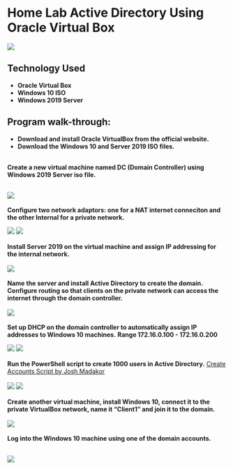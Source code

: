 <h1>Home Lab Active Directory Using Oracle Virtual Box</h1>

![](https://github.com/rbrianshutt/active_directory_oracle_vm/blob/main/Active%20Directory/active_directory_diagram.jpg)

<h2>Technology Used</h2>

- <b>Oracle Virtual Box</b>
- <b>Windows 10 ISO</b>
- <b>Windows 2019 Server</b>

 
<h2>Program walk-through:</h2>


- <b>Download and install Oracle VirtualBox from the official website.</b>
- <b>Download the Windows 10 and Server 2019 ISO files.</b>

<br/>
<b>Create a new virtual machine named DC (Domain Controller) using Windows 2019 Server iso file.</b>

<br/>
<br/>
 
![](https://github.com/rbrianshutt/active_directory_oracle_vm/blob/main/Active%20Directory/set_up_virtualbox.PNG)
<br />
<br />
<b>Configure two network adaptors: one for a NAT internet conneciton and the other Internal for a private network.
 </b>
<br/>

![](https://github.com/rbrianshutt/active_directory_oracle_vm/blob/main/Active%20Directory/DC_adapter1_NAT.PNG)
![](https://github.com/rbrianshutt/active_directory_oracle_vm/blob/main/Active%20Directory/DC_adapter2_internal.PNG)
<br />
<br />
<b>Install Server 2019 on the virtual machine and assign IP addressing for the internal network.</b>  
<br/>
![](https://github.com/rbrianshutt/active_directory_oracle_vm/blob/main/Active%20Directory/ip_address_internal.PNG)
<br />
<br />
<b>Name the server and install Active Directory to create the domain.</b> 
<b>Configure routing so that clients on the private network can access the internet through the domain controller.</b>  
<br/>
![](https://github.com/rbrianshutt/active_directory_oracle_vm/blob/main/Active%20Directory/routing_and_remote_access.PNG)
<br />
<br />
<b>Set up DHCP on the domain controller to automatically assign IP addresses to Windows 10 machines.</b> 
<b>Range 172.16.0.100 - 172.16.0.200</b>
<br/>

![](https://github.com/rbrianshutt/active_directory_oracle_vm/blob/main/Active%20Directory/add_dhcp_server.PNG)
![](https://github.com/rbrianshutt/active_directory_oracle_vm/blob/main/Active%20Directory/dhcp.PNG)
<br />
<br />
<b>Run the PowerShell script to create 1000 users in Active Directory.</b> 
[Create Accounts Script by Josh Madakor](https://github.com/joshmadakor1/AD_PS)
<br/>
<br/>
![](https://github.com/rbrianshutt/active_directory_oracle_vm/blob/main/Active%20Directory/powershell_create_users2.PNG)
![](https://github.com/rbrianshutt/active_directory_oracle_vm/blob/main/Active%20Directory/AD_users_and_computers.PNG)
<br />
<br />
<b>Create another virtual machine, install Windows 10, connect it to the private VirtualBox network, name it “Client1” and join it to the domain.
</b>  
<br/>
![](https://github.com/rbrianshutt/active_directory_oracle_vm/blob/main/Active%20Directory/client1_vm_internal_network.PNG)
<br />
<br />
<b>Log into the Windows 10 machine using one of the domain accounts.</b>   
<br/>

![](https://github.com/rbrianshutt/active_directory_oracle_vm/blob/main/Active%20Directory/vm_client1.PNG)
<br />
<br />
